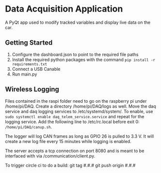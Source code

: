 # Data Acquisition Application
A PyQt app used to modify tracked variables and display live data on the car.

## Getting Started
1. Configure the dashboard.json to point to the required file paths
2. Install the required python packages with the command `pip install -r requirements.txt`
3. Connect a USB Canable
4. Run main.py

## Wireless Logging
Files contained in the raspi folder need to go on the raspberry pi under /home/pi/DAQ. Create a directory /home/pi/DAQ/logs as well. Move the daq service and daq logging services to /etc/systemd/system/. To enable, use `sudo systemctl enable daq_telem_service.service` and repeat for the logging service. Add the following line to /etc/rc.local before exit 0: `/home/pi/DAQ/canup.sh`.

The logger will log CAN frames as long as GPIO 26 is pulled to 3.3 V. It will create a new log file every 15 minutes while logging is enabled.

The server accepts a tcp connection on port 8080 and is meant to be interfaced with via /communication/client.py.

To trigger circle ci to do a build:
git tag #.#.#
git push origin #.#.#